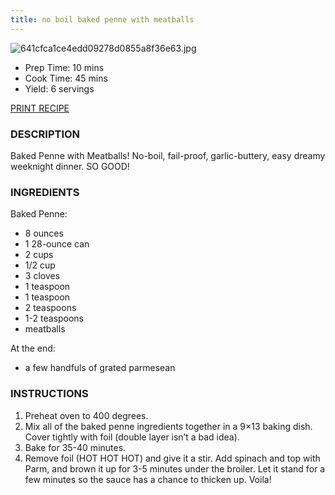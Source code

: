 ```yaml
---
title: no boil baked penne with meatballs
---
```


![641cfca1ce4edd09278d0855a8f36e63.jpg](../../image/641cfca1ce4edd09278d0855a8f36e63.jpg)

* Prep Time: 10 mins
* Cook Time: 45 mins
* Yield: 6 servings

[PRINT RECIPE](https://pinchofyum.com/garlic-butter-baked-penne/print/48311/)

### DESCRIPTION

Baked Penne with Meatballs! No-boil, fail-proof, garlic-buttery, easy dreamy weeknight dinner. SO GOOD! 

### INGREDIENTS

Baked Penne:

* 8 ounces
* 1 28-ounce can
* 2 cups
* 1/2 cup
* 3 cloves
* 1 teaspoon
* 1 teaspoon
* 2 teaspoons
* 1-2 teaspoons
* meatballs

At the end:

* a few handfuls of grated parmesean

### INSTRUCTIONS

1. Preheat oven to 400 degrees.
2. Mix all of the baked penne ingredients together in a 9×13 baking dish. Cover tightly with foil (double layer isn’t a bad idea).
3. Bake for 35-40 minutes.
4. Remove foil (HOT HOT HOT) and give it a stir. Add spinach and top with Parm, and brown it up for 3-5 minutes under the broiler. Let it stand for a few minutes so the sauce has a chance to thicken up. Voila!
